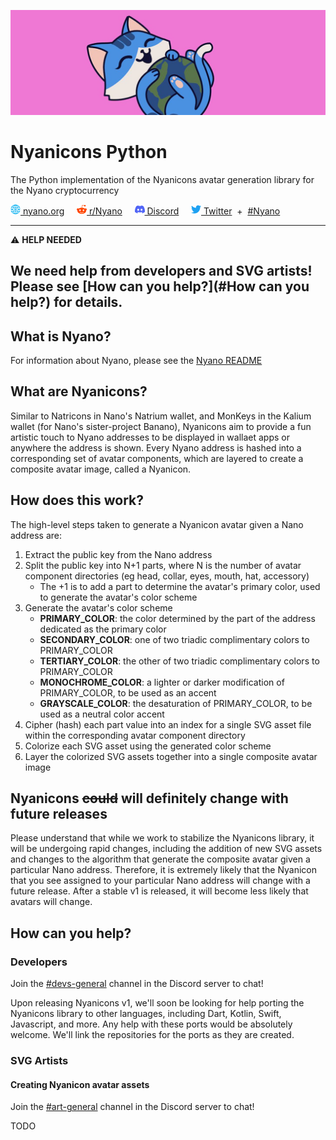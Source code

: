 ![Nyano](nyanicons/resources/media/banner-nyano-earth-1500x500.jpeg)

# Nyanicons Python

The Python implementation of the Nyanicons avatar generation library for the Nyano cryptocurrency

[<img src="nyanicons/resources/media/ico-www.png" width="16" height="16"> nyano.org](https://nyano.org)
&nbsp;&nbsp;&nbsp;&nbsp;[<img src="nyanicons/resources/media/ico-reddit.png" width="16" height="16"> r/Nyano](https://reddit.com/r/nyano/)
&nbsp;&nbsp;&nbsp;&nbsp;[<img src="nyanicons/resources/media/ico-discord.png" width="16" height="16"> Discord](https://discord.gg/bAeGuKpKtA)
&nbsp;&nbsp;&nbsp;&nbsp;[<img src="nyanicons/resources/media/ico-twitter.png" width="16" height="16"> Twitter](https://twitter.com/Nyanocrypto) &nbsp;+&nbsp; [#Nyano](https://twitter.com/search?q=%23Nyano)

---
⚠️ **HELP NEEDED**

We need help from developers and SVG artists!  
Please see [How can you help?](#How can you help?) for details.
---

## What is Nyano?

For information about Nyano, please see the [Nyano README](README_NYANO)
  
## What are Nyanicons?

Similar to Natricons in Nano's Natrium wallet, and MonKeys in the Kalium wallet (for Nano's sister-project Banano), 
Nyanicons aim to provide a fun artistic touch to Nyano addresses to be displayed in wallaet apps or anywhere the address
is shown. Every Nyano address is hashed into a corresponding set of avatar components, which are layered to create a 
composite avatar image, called a Nyanicon. 

## How does this work?

The high-level steps taken to generate a Nyanicon avatar given a Nano address are:
1. Extract the public key from the Nano address
2. Split the public key into N+1 parts, where N is the number of avatar component directories (eg head, collar, eyes, mouth, hat, accessory)
   * The +1 is to add a part to determine the avatar's primary color, used to generate the avatar's color scheme
3. Generate the avatar's color scheme
   * **PRIMARY_COLOR**: the color determined by the part of the address dedicated as the primary color
   * **SECONDARY_COLOR**: one of two triadic complimentary colors to PRIMARY_COLOR
   * **TERTIARY_COLOR**: the other of two triadic complimentary colors to PRIMARY_COLOR
   * **MONOCHROME_COLOR**: a lighter or darker modification of PRIMARY_COLOR, to be used as an accent
   * **GRAYSCALE_COLOR**: the desaturation of PRIMARY_COLOR, to be used as a neutral color accent
4. Cipher (hash) each part value into an index for a single SVG asset file within the corresponding avatar component directory 
5. Colorize each SVG asset using the generated color scheme
6. Layer the colorized SVG assets together into a single composite avatar image 

## Nyanicons ~~could~~ will definitely change with future releases

Please understand that while we work to stabilize the Nyanicons library, it will be undergoing rapid changes, including 
the addition of new SVG assets and changes to the algorithm that generate the composite avatar given a particular Nano 
address. Therefore, it is extremely likely that the Nyanicon that you see assigned to your particular Nano address will 
change with a future release. After a stable v1 is released, it will become less likely that avatars will change.

## How can you help?

### Developers

Join the [#devs-general](https://discord.com/channels/903341738054258748/903478614757089310) channel in the Discord
server to chat!

Upon releasing Nyanicons v1, we'll soon be looking for help porting the Nyanicons library to other languages, 
including Dart, Kotlin, Swift, Javascript, and more. Any help with these ports would be absolutely welcome. We'll link
the repositories for the ports as they are created.

### SVG Artists

#### Creating Nyanicon avatar assets

Join the [#art-general](https://discord.com/channels/903341738054258748/903478579646595083) channel in the Discord
server to chat!

TODO
